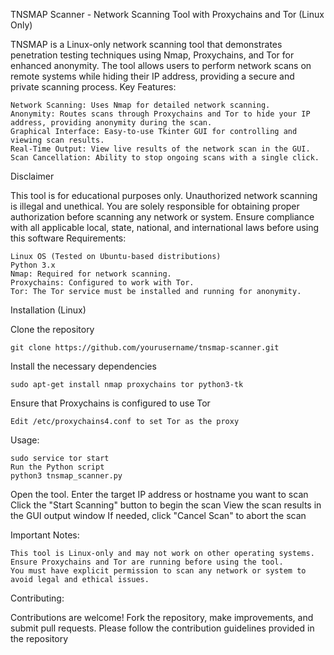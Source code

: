 TNSMAP Scanner - Network Scanning Tool with Proxychains and Tor (Linux Only)

TNSMAP is a Linux-only network scanning tool that demonstrates penetration testing techniques using Nmap, Proxychains, and Tor for enhanced anonymity. The tool allows users to perform network scans on remote systems while hiding their IP address, providing a secure and private scanning process.
Key Features:

    Network Scanning: Uses Nmap for detailed network scanning.
    Anonymity: Routes scans through Proxychains and Tor to hide your IP address, providing anonymity during the scan.
    Graphical Interface: Easy-to-use Tkinter GUI for controlling and viewing scan results.
    Real-Time Output: View live results of the network scan in the GUI.
    Scan Cancellation: Ability to stop ongoing scans with a single click.

Disclaimer

This tool is for educational purposes only. Unauthorized network scanning is illegal and unethical. You are solely responsible for obtaining proper authorization before scanning any network or system. Ensure compliance with all applicable local, state, national, and international laws before using this software
Requirements:

    Linux OS (Tested on Ubuntu-based distributions)
    Python 3.x
    Nmap: Required for network scanning.
    Proxychains: Configured to work with Tor.
    Tor: The Tor service must be installed and running for anonymity.

Installation (Linux)

Clone the repository
    
    git clone https://github.com/yourusername/tnsmap-scanner.git

Install the necessary dependencies

    sudo apt-get install nmap proxychains tor python3-tk

Ensure that Proxychains is configured to use Tor

    Edit /etc/proxychains4.conf to set Tor as the proxy

Usage:

    sudo service tor start
    Run the Python script
    python3 tnsmap_scanner.py

Open the tool.
Enter the target IP address or hostname you want to scan
Click the "Start Scanning" button to begin the scan
View the scan results in the GUI output window
If needed, click "Cancel Scan" to abort the scan

Important Notes:

    This tool is Linux-only and may not work on other operating systems.
    Ensure Proxychains and Tor are running before using the tool.
    You must have explicit permission to scan any network or system to avoid legal and ethical issues.

Contributing:

Contributions are welcome! Fork the repository, make improvements, and submit pull requests. Please follow the contribution guidelines provided in the repository
